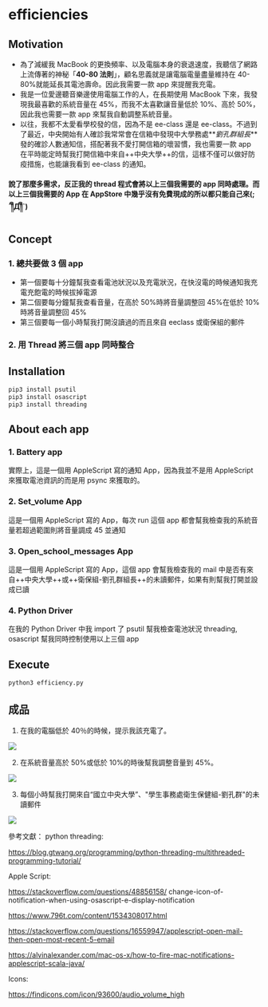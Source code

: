 # efficiencies

## Motivation

- 為了減緩我 MacBook 的更換頻率、以及電腦本身的衰退速度，我聽信了網路上流傳著的神秘「**40-80 法則**」，顧名思義就是讓電腦電量盡量維持在 40-80%就能延長其電池壽命。因此我需要一款 app 來提醒我充電。
- 我是一位愛邊聽音樂邊使用電腦工作的人，在長期使用 MacBook 下來，我發現我最喜歡的系統音量在 45%，而我不太喜歡讓音量低於 10%、高於 50%，因此我也需要一款 app 來幫我自動調整系統音量。
- 以往，我都不太愛看學校發的信，因為不是 ee-class 還是 ee-class。不過到了最近，中央開始有人確診我常常會在信箱中發現中大學務處**_劉孔群組長_**發的確診人數通知信，搭配著我不愛打開信箱的壞習慣，我也需要一款 app 在平時能定時幫我打開信箱中來自++中央大學++的信，這樣不僅可以做好防疫措施，也能讓我看到 ee-class 的通知。

#### 說了那麼多需求，反正我的 thread 程式會將以上三個我需要的 app 同時處理。而以上三個我需要的 App 在 AppStore 中幾乎沒有免費現成的所以都只能自己來(;´༎ຶД༎ຶ`)

## Concept

### 1. 總共要做 3 個 app

- 第一個要每十分鐘幫我查看電池狀況以及充電狀況，在快沒電的時候通知我充電充飽電的時候拔掉電源
- 第二個要每分鐘幫我查看音量，在高於 50%時將音量調整回 45%在低於 10%時將音量調整回 45%
- 第三個要每一個小時幫我打開沒讀過的而且來自 eeclass 或衛保組的郵件

### 2. 用 Thread 將三個 app 同時整合

## Installation

```zsh
pip3 install psutil
pip3 install osascript
pip3 install threading
```

## About each app

### 1. Battery app

實際上，這是一個用 AppleScript 寫的通知 App，因為我並不是用 AppleScript 來獲取電池資訊的而是用 psync 來獲取的。

### 2. Set_volume App

這是一個用 AppleScript 寫的 App，每次 run 這個 app 都會幫我檢查我的系統音量若超過範圍則將音量調成 45 並通知

### 3. Open_school_messages App

這是一個用 AppleScript 寫的 App，這個 app 會幫我檢查我的 mail 中是否有來自++中央大學++或++衛保組-劉孔群組長++的未讀郵件，如果有則幫我打開並設成已讀

### 4. Python Driver

在我的 Python Driver 中我 import 了 psutil 幫我檢查電池狀況 threading, osascript 幫我同時控制使用以上三個 app

## Execute

```zsh
python3 efficiency.py
```

## 成品

1. 在我的電腦低於 40％的時候，提示我該充電了。

![](https://i.imgur.com/1mqjH3X.png)

2. 在系統音量高於 50%或低於 10%的時後幫我調整音量到 45%。

![](https://i.imgur.com/rTOWIMv.png)

3. 每個小時幫我打開來自“國立中央大學”、"學生事務處衛生保健組-劉孔群"的未讀郵件

![](https://i.imgur.com/XAcBqMe.png)

參考文獻：
python threading:

https://blog.gtwang.org/programming/python-threading-multithreaded-programming-tutorial/

Apple Script:

https://stackoverflow.com/questions/48856158/
change-icon-of-notification-when-using-osascript-e-display-notification

https://www.796t.com/content/1534308017.html

https://stackoverflow.com/questions/16559947/applescript-open-mail-then-open-most-recent-5-email

https://alvinalexander.com/mac-os-x/how-to-fire-mac-notifications-applescript-scala-java/

Icons:

https://findicons.com/icon/93600/audio_volume_high

